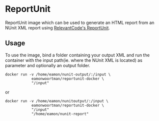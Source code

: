 # ReportUnit

ReportUnit image which can be used to generate an HTML report from an NUnit XML report using [RelevantCode's ReportUnit](http://relevantcodes.com/reportunit/). 


Usage
-----

To use the image, bind a folder containing your output XML and run the container with the input path(ie. where the NUnit XML is located) as parameter and optionally an output folder.


	docker run -v /home/eamon/nunit-output/:/input \  
				eamonwoortman/reportunit-docker \
				"/input"

or 
	
	docker run -v /home/eamon/nunitoutput/:/input \ 
				eamonwoortman/reportunit-docker \
				"/input" 
				"/home/eamon/nunit-report"


